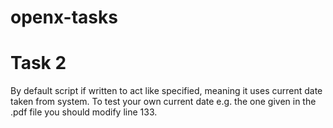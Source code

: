 # openx-tasks


# Task 2
By default script if written to act like specified, meaning it uses current date taken from system.
To test your own current date e.g. the one given in the .pdf file you should modify line 133.
